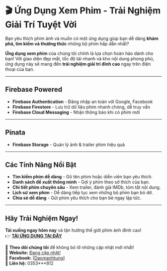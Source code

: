 # 🎬 Ứng Dụng Xem Phim - Trải Nghiệm Giải Trí Tuyệt Vời 

Bạn yêu thích phim ảnh và muốn có một ứng dụng giúp bạn dễ dàng **khám phá, tìm kiếm và thưởng thức** những bộ phim hấp dẫn nhất?  

**Ứng dụng xem phim** của chúng tôi chính là lựa chọn hoàn hảo dành cho bạn! Với giao diện đẹp mắt, tốc độ tải nhanh và kho nội dung phong phú, ứng dụng này sẽ mang đến **trải nghiệm giải trí đỉnh cao** ngay trên điện thoại của bạn.  

---
## Firebase Powered  
+ **Firebase Authentication** - Đăng nhập an toàn với Google, Facebook  
+ **Firebase Firestore** - Lưu trữ dữ liệu phim nhanh chóng, dễ truy vấn  
+ **Firebase Cloud Messaging** - Nhận thông báo khi có phim mới  
---
## Pinata
+ **Firebase Storage** - Quản lý ảnh & trailer phim hiệu quả
---

## Các Tính Năng Nổi Bật  
+ **Tìm kiếm phim dễ dàng** - Gõ tên phim hoặc diễn viên bạn yêu thích.  
+ **Danh sách đề xuất thông minh** - Gợi ý phim theo sở thích của bạn.  
+ **Chi tiết phim chuyên sâu** - Xem trailer, đánh giá IMDb, tóm tắt nội dung.  
+ **Lịch sử xem phim** - Dễ dàng tiếp tục xem những bộ phim bạn bỏ dở.  
+ **Chia sẻ dễ dàng** - Gửi phim yêu thích cho bạn bè ngay lập tức.  

---

## Hãy Trải Nghiệm Ngay!  
**Tải xuống ngay hôm nay** và tận hưởng thế giới phim ảnh đỉnh cao!  
👉 **[TẢI ỨNG DỤNG TẠI ĐÂY](https://github.com/dmt041104111003/App-Phim/archive/refs/heads/main.zip)**

🔗 **Theo dõi chúng tôi** để không bỏ lỡ những cập nhật mới nhất!  
🔗 **Website:** [Đang cập nhật!](#)  
🔗 **Facebook:** [[Daomanhtung](https://www.facebook.com/daomanhtung111003)]<br>
🔗 **Liên hệ:** 0353***812  
